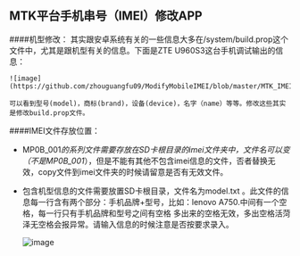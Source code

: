 ## MTK平台手机串号（IMEI）修改APP
####机型修改：
其实跟安卓系统有关的一些信息大多在/system/build.prop这个文件中，尤其是跟机型有关的信息。下面是ZTE U960S3这台手机调试输出的信息：

	![image](https://github.com/zhouguangfu09/ModifyMobileIMEI/blob/master/MTK_IMEI_App/png/1.png)
	
	可以看到型号(model)，商标(brand)，设备(device)，名字（name）等等。修改这些其实是修改build.prop文件。
####IMEI文件存放位置：
*  MP0B_001*的系列文件需要存放在SD卡根目录的imei文件夹中，文件名可以变（不是MP0B_001*），但是不能有其他不包含imei信息的文件，否者替换无效，copy文件到imei文件夹的时候请留意是否有无效文件。

*  包含机型信息的文件需要放置SD卡根目录，文件名为model.txt 。此文件的信息每一行含有两个部分：手机品牌+型号，比如：lenovo A750.中间有一个空格，每一行只有手机品牌和型号之间有空格 多出来的空格无效，多出空格活菏泽无空格会报异常。请输入信息的时候注意是否按要求录入。

	![image](https://github.com/zhouguangfu09/ModifyMobileIMEI/blob/master/MTK_IMEI_App/png/2.png)


